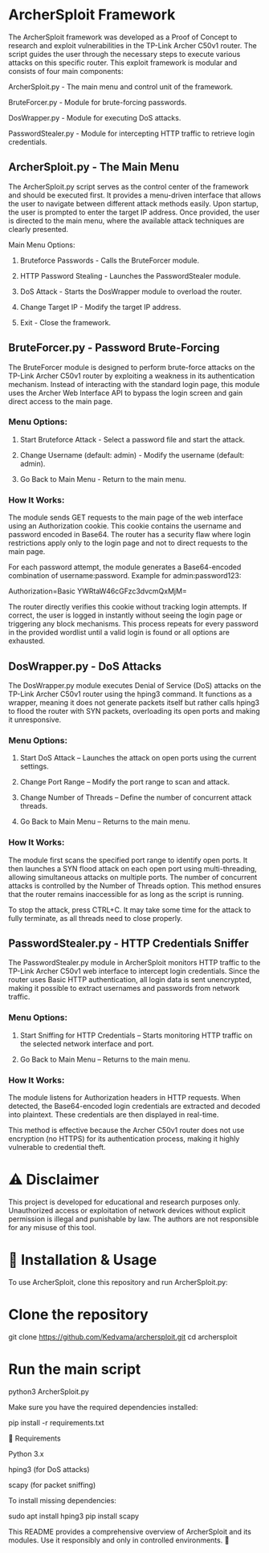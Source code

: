 # ArcherSploit Framework

The ArcherSploit framework was developed as a Proof of Concept to research and exploit vulnerabilities in the TP-Link Archer C50v1 router. The script guides the user through the necessary steps to execute various attacks on this specific router. This exploit framework is modular and consists of four main components:

ArcherSploit.py - The main menu and control unit of the framework.

BruteForcer.py - Module for brute-forcing passwords.

DosWrapper.py - Module for executing DoS attacks.

PasswordStealer.py - Module for intercepting HTTP traffic to retrieve login credentials.

## ArcherSploit.py - The Main Menu

The ArcherSploit.py script serves as the control center of the framework and should be executed first. It provides a menu-driven interface that allows the user to navigate between different attack methods easily. Upon startup, the user is prompted to enter the target IP address. Once provided, the user is directed to the main menu, where the available attack techniques are clearly presented.

Main Menu Options:

  1. Bruteforce Passwords - Calls the BruteForcer module.

  2. HTTP Password Stealing - Launches the PasswordStealer module.

  3. DoS Attack - Starts the DosWrapper module to overload the router.

  4. Change Target IP - Modify the target IP address.

  5. Exit - Close the framework.

## BruteForcer.py - Password Brute-Forcing

The BruteForcer module is designed to perform brute-force attacks on the TP-Link Archer C50v1 router by exploiting a weakness in its authentication mechanism. Instead of interacting with the standard login page, this module uses the Archer Web Interface API to bypass the login screen and gain direct access to the main page.

### Menu Options:

  1. Start Bruteforce Attack - Select a password file and start the attack.

  2. Change Username (default: admin) - Modify the username (default: admin).

  3. Go Back to Main Menu - Return to the main menu.

### How It Works:

The module sends GET requests to the main page of the web interface using an Authorization cookie. This cookie contains the username and password encoded in Base64. The router has a security flaw where login restrictions apply only to the login page and not to direct requests to the main page.

For each password attempt, the module generates a Base64-encoded combination of username:password. Example for admin:password123:

Authorization=Basic YWRtaW46cGFzc3dvcmQxMjM=

The router directly verifies this cookie without tracking login attempts. If correct, the user is logged in instantly without seeing the login page or triggering any block mechanisms. This process repeats for every password in the provided wordlist until a valid login is found or all options are exhausted.

## DosWrapper.py - DoS Attacks

The DosWrapper.py module executes Denial of Service (DoS) attacks on the TP-Link Archer C50v1 router using the hping3 command. It functions as a wrapper, meaning it does not generate packets itself but rather calls hping3 to flood the router with SYN packets, overloading its open ports and making it unresponsive.

### Menu Options:

  1. Start DoS Attack – Launches the attack on open ports using the current settings.

  2. Change Port Range – Modify the port range to scan and attack.

  3. Change Number of Threads – Define the number of concurrent attack threads.

  4. Go Back to Main Menu – Returns to the main menu.

### How It Works:

The module first scans the specified port range to identify open ports. It then launches a SYN flood attack on each open port using multi-threading, allowing simultaneous attacks on multiple ports. The number of concurrent attacks is controlled by the Number of Threads option. This method ensures that the router remains inaccessible for as long as the script is running.

To stop the attack, press CTRL+C. It may take some time for the attack to fully terminate, as all threads need to close properly.

## PasswordStealer.py - HTTP Credentials Sniffer

The PasswordStealer.py module in ArcherSploit monitors HTTP traffic to the TP-Link Archer C50v1 web interface to intercept login credentials. Since the router uses Basic HTTP authentication, all login data is sent unencrypted, making it possible to extract usernames and passwords from network traffic.

### Menu Options:

  1. Start Sniffing for HTTP Credentials – Starts monitoring HTTP traffic on the selected network interface and port.

  2. Go Back to Main Menu – Returns to the main menu.

### How It Works:

The module listens for Authorization headers in HTTP requests. When detected, the Base64-encoded login credentials are extracted and decoded into plaintext. These credentials are then displayed in real-time.

This method is effective because the Archer C50v1 router does not use encryption (no HTTPS) for its authentication process, making it highly vulnerable to credential theft.

# ⚠ Disclaimer

This project is developed for educational and research purposes only. Unauthorized access or exploitation of network devices without explicit permission is illegal and punishable by law. The authors are not responsible for any misuse of this tool.

# 🔧 Installation & Usage

To use ArcherSploit, clone this repository and run ArcherSploit.py:

# Clone the repository
git clone https://github.com/Kedvama/archersploit.git
cd archersploit

# Run the main script
python3 ArcherSploit.py

Make sure you have the required dependencies installed:

pip install -r requirements.txt

📌 Requirements

Python 3.x

hping3 (for DoS attacks)

scapy (for packet sniffing)

To install missing dependencies:

sudo apt install hping3
pip install scapy

This README provides a comprehensive overview of ArcherSploit and its modules. Use it responsibly and only in controlled environments. 🚀

